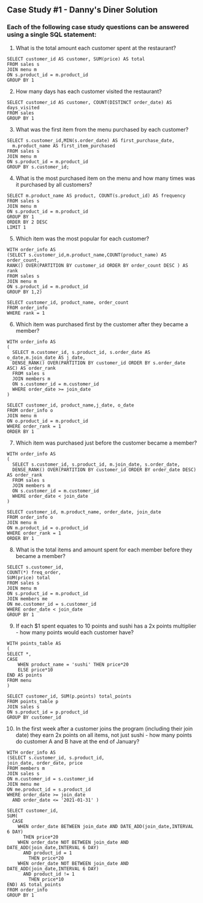 ## Case Study #1 - Danny's Diner Solution
### Each of the following case study questions can be answered using a single SQL statement:


1. What is the total amount each customer spent 
at the restaurant?
```
SELECT customer_id AS customer, SUM(price) AS total
FROM sales s 
JOIN menu m 
ON s.product_id = m.product_id
GROUP BY 1
```
2. How many days has each customer visited the restaurant?
```
SELECT customer_id AS customer, COUNT(DISTINCT order_date) AS days_visited
FROM sales
GROUP BY 1
```
3. What was the first item from the menu purchased by each customer?
```
SELECT s.customer_id,MIN(s.order_date) AS first_purchase_date,
  m.product_name AS first_item_purchased
FROM sales s
JOIN menu m 
ON s.product_id = m.product_id
GROUP BY s.customer_id;
```
4. What is the most purchased item on the menu and how many times was it purchased by all customers?
```
SELECT m.product_name AS product, COUNT(s.product_id) AS frequency
FROM sales s 
JOIN menu m 
ON s.product_id = m.product_id
GROUP BY 1
ORDER BY 2 DESC
LIMIT 1
```
5. Which item was the most popular for each customer?
```
WITH order_info AS
(SELECT s.customer_id,m.product_name,COUNT(product_name) AS order_count,
RANK() OVER(PARTITION BY customer_id ORDER BY order_count DESC ) AS rank
FROM sales s
JOIN menu m 
ON s.product_id = m.product_id
GROUP BY 1,2)

SELECT customer_id, product_name, order_count
FROM order_info
WHERE rank = 1
```
6. Which item was purchased first by the customer after they became a member?
```
WITH order_info AS
(
  SELECT m.customer_id, s.product_id, s.order_date AS o_date,m.join_date AS j_date,
  DENSE_RANK() OVER(PARTITION BY customer_id ORDER BY s.order_date ASC) AS order_rank
  FROM sales s 
  JOIN members m 
  ON s.customer_id = m.customer_id
  WHERE order_date >= join_date
)

SELECT customer_id, product_name,j_date, o_date   
FROM order_info o
JOIN menu m
ON o.product_id = m.product_id
WHERE order_rank = 1 
ORDER BY 1
```
7. Which item was purchased just before the customer became a member?
```
WITH order_info AS
(
  SELECT s.customer_id, s.product_id, m.join_date, s.order_date,
  DENSE_RANK() OVER(PARTITION BY customer_id ORDER BY order_date DESC) AS order_rank
  FROM sales s 
  JOIN members m 
  ON s.customer_id = m.customer_id
  WHERE order_date < join_date
)

SELECT customer_id, m.product_name, order_date, join_date
FROM order_info o 
JOIN menu m 
ON m.product_id = o.product_id
WHERE order_rank = 1
ORDER BY 1
```
8. What is the total items and amount spent for each member before they became a member?
```
SELECT s.customer_id,
COUNT(*) freq_order,
SUM(price) total
FROM sales s
JOIN menu m 
ON s.product_id = m.product_id
JOIN members me 
ON me.customer_id = s.customer_id
WHERE order_date < join_date
GROUP BY 1
```
9. If each $1 spent equates to 10 points and sushi has a 2x points multiplier - how many points would each customer have?
```
WITH points_table AS
(
SELECT *, 
CASE 
    WHEN product_name = 'sushi' THEN price*20
    ELSE price*10
END AS points
FROM menu
)

SELECT customer_id, SUM(p.points) total_points
FROM points_table p 
JOIN sales s 
ON s.product_id = p.product_id
GROUP BY customer_id
```
10. In the first week after a customer joins the
    program (including their join date) they earn 2x points on 
    all items, not just sushi - how many points do 
    customer A and B have at the end of January?
```
WITH order_info AS
(SELECT s.customer_id, s.product_id, 
join_date, order_date, price
FROM members m 
JOIN sales s 
ON m.customer_id = s.customer_id
JOIN menu me 
ON me.product_id = s.product_id
WHERE order_date >= join_date
  AND order_date <= '2021-01-31' )

SELECT customer_id,
SUM( 
  CASE 
    WHEN order_date BETWEEN join_date AND DATE_ADD(join_date,INTERVAL 6 DAY) 
      THEN price*20
    WHEN order_date NOT BETWEEN join_date AND DATE_ADD(join_date,INTERVAL 6 DAY) 
      AND product_id = 1
        THEN price*20
    WHEN order_date NOT BETWEEN join_date AND DATE_ADD(join_date,INTERVAL 6 DAY) 
      AND product_id != 1
        THEN price*10
END) AS total_points
FROM order_info
GROUP BY 1
```
